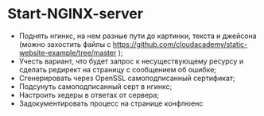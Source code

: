# Start-NGINX-server

- Поднять нгинкс, на нем разные пути до картинки, текста и джейсона (можно захостить файлы с https://github.com/cloudacademy/static-website-example/tree/master ); 
- Учесть вариант, что будет запрос к несуществующему ресурсу и сделать редирект на страницу с сообщением об ошибке;
- Сгенерировать через OpenSSL самоподписанный сертификат;
- Подсунуть самоподписанный серт в нгинкс;
- Настроить хедеры в ответах от сервера;
- Задокументировать процесс на странице конфлюенс
